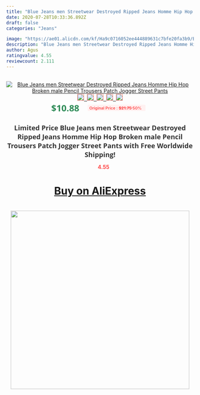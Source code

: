 ```yaml
---
title: "Blue Jeans men Streetwear Destroyed Ripped Jeans Homme Hip Hop Broken male Pencil Trousers Patch Jogger Street  Pants"
date: 2020-07-28T10:33:36.892Z
draft: false
categories: "Jeans"

image: "https://ae01.alicdn.com/kf/Ha9c0716052ee444889631c7bfe20fa3b9/Blue-Jeans-men-Streetwear-Destroyed-Ripped-Jeans-Homme-Hip-Hop-Broken-male-Pencil-Trousers-Patch-Jogger.jpg"
description: "Blue Jeans men Streetwear Destroyed Ripped Jeans Homme Hip Hop Broken male Pencil Trousers Patch Jogger Street  Pants"
author: Agus
ratingvalue: 4.55
reviewcount: 2.111
---
```

<br>
<div style="text-align: center;">
<a href="https://s.click.aliexpress.com/e/_99Urtx" target="_blank" rel="nofollow noopener noreferrer"><img alt="Blue Jeans men Streetwear Destroyed Ripped Jeans Homme Hip Hop Broken male Pencil Trousers Patch Jogger Street  Pants" class="magnifier-image" src="https://ae01.alicdn.com/kf/Ha9c0716052ee444889631c7bfe20fa3b9/Blue-Jeans-men-Streetwear-Destroyed-Ripped-Jeans-Homme-Hip-Hop-Broken-male-Pencil-Trousers-Patch-Jogger.jpg_640x640.jpg">
<br>
<img style="border:1px solid salmon" src="https://ae01.alicdn.com/kf/Ha9c0716052ee444889631c7bfe20fa3b9/Blue-Jeans-men-Streetwear-Destroyed-Ripped-Jeans-Homme-Hip-Hop-Broken-male-Pencil-Trousers-Patch-Jogger.jpg_120x120.jpg">&nbsp;&nbsp;<img style="border:1px solid salmon" src="https://ae01.alicdn.com/kf/Hd7612bb1b8234c2dbc04a4e969095eacN/Blue-Jeans-men-Streetwear-Destroyed-Ripped-Jeans-Homme-Hip-Hop-Broken-male-Pencil-Trousers-Patch-Jogger.jpg_120x120.jpg">&nbsp;&nbsp;<img style="border:1px solid salmon" src="https://ae01.alicdn.com/kf/Haa40e5efbd1741febfce5417e63ed535j/Blue-Jeans-men-Streetwear-Destroyed-Ripped-Jeans-Homme-Hip-Hop-Broken-male-Pencil-Trousers-Patch-Jogger.jpg_120x120.jpg">&nbsp;&nbsp;<img style="border:1px solid salmon" src="https://ae01.alicdn.com/kf/He7637f86076c47ff9c0e7283a18b799bg/Blue-Jeans-men-Streetwear-Destroyed-Ripped-Jeans-Homme-Hip-Hop-Broken-male-Pencil-Trousers-Patch-Jogger.jpg_120x120.jpg">&nbsp;&nbsp;<img style="border:1px solid salmon" src="https://ae01.alicdn.com/kf/H8a32843e5c6c498e89b45680908b064cv/Blue-Jeans-men-Streetwear-Destroyed-Ripped-Jeans-Homme-Hip-Hop-Broken-male-Pencil-Trousers-Patch-Jogger.jpg_120x120.jpg"></a></div><br0>
<div style="text-align: center;"><span style="background-color: white; border: 0px; box-sizing: border-box; color: seagreen; display: inline-block; font-family: &quot;open sans&quot; , &quot;arial&quot; , &quot;helvetica&quot; , sans-serif , &quot;heiti&quot;; font-size: 24px; font-stretch: inherit; font-weight: 700; line-height: inherit; margin: 0px 10px 0px 0px; padding: 0px; vertical-align: middle;">$10.88 </span>
<span style="background: rgb(255 , 241 , 241); border-radius: 3px; border: 0px; box-sizing: border-box; color: #ff4747; display: inline-block; font-family: inherit; font-size: 12px; font-stretch: inherit; font-style: inherit; font-variant: inherit; font-weight: 600; line-height: inherit; margin: 0px; padding: 2px 5px; transform: scale(0.9); vertical-align: middle;">Original Price : <b style="text-decoration: line-through;">$21.75 </b> 50%&nbsp;&nbsp;</span></div>
<h1 style="color: #333333; display: inline-block; font-family: &quot;open sans&quot; , &quot;arial&quot; , &quot;helvetica&quot; , sans-serif , &quot;heiti&quot;; font-size: 18px; font-stretch: inherit; font-weight: 700; text-align: center;">Limited Price Blue Jeans men Streetwear Destroyed Ripped Jeans Homme Hip Hop Broken male Pencil Trousers Patch Jogger Street  Pants with Free Worldwide Shipping!</h1>
<div style="color: #ff4747; text-align: center;">
<img src="https://4.bp.blogspot.com/-M0ZcTcb-5uY/XleCXlxnR4I/AAAAAAAAAEc/OrjgMkXV1oMQFaCRZj5HQwOCBcu3w1FegCPcBGAYYCw/s1600/star.png" style="height: 15px;">&nbsp;<b>4.55</b></div>
<div class="button_cont" align="center"><a class="buynow_a" href="https://s.click.aliexpress.com/e/_99Urtx" target="_blank" rel="nofollow noopener noreferrer"><H1>Buy on AliExpress</H1></a></div><br>
<div class="separator" style="clear: both; text-align: center;">
<img src="https://lh3.googleusercontent.com/-pTy5HemUv9M/XlePHvY0dAI/AAAAAAAAAE4/0nX5iRUoIWY8eMW9Dpxeirr157OZliDIgCLcBGAsYHQ/s1600/badge.gif" width="480">
</div>

